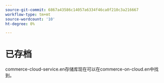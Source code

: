 ```yaml
---
source-git-commit: 6867a43586c14057a6334f46ca0f210c3a216667
workflow-type: tm+mt
source-wordcount: '10'
ht-degree: 0%

---
```

# 已存档

commerce-cloud-service.en存储库现在可以在commerce-on-cloud.en中找到。
